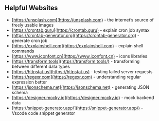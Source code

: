 ## Helpful Websites

- [https://unsplash.com](https://unsplash.com) - the internet’s source of freely usable images
- [https://crontab.guru](https://crontab.guru) - explain cron job syntax
- [https://crontab-generator.org](https://crontab-generator.org) - generate cron job
- [https://explainshell.com](https://explainshell.com) - explain shell commands
- [https://www.iconfont.cn](https://www.iconfont.cn) - icons libraries
- [https://transform.tools](https://transform.tools/) - transforming between different data types
- [https://httpstat.us](https://httpstat.us) - testing failed server requests
- [https://regexr.com](https://regexr.com) - understanding regular expression better
- [https://jsonschema.net](https://jsonschema.net) - generating JSON schema
- [https://designer.mocky.io](https://designer.mocky.io) - mock backend data
- [https://snippet-generator.app/](https://snippet-generator.app/) - Vscode code snippet generator
